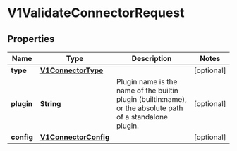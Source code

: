 
# V1ValidateConnectorRequest

## Properties
Name | Type | Description | Notes
------------ | ------------- | ------------- | -------------
**type** | [**V1ConnectorType**](V1ConnectorType.md) |  |  [optional]
**plugin** | **String** | Plugin name is the name of the builtin plugin (builtin:name), or the absolute path of a standalone plugin. |  [optional]
**config** | [**V1ConnectorConfig**](V1ConnectorConfig.md) |  |  [optional]



